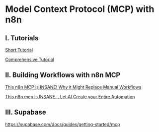 # Model Context Protocol (MCP) with n8n

## I. Tutorials

[Short Tutorial](https://github.com/panaversity/learn-n8n-agentic-ai/blob/main/05_mcp/mcp_n8n_tutorial_short.md)

[Comprehensive Tutorial](https://github.com/panaversity/learn-n8n-agentic-ai/blob/main/05_mcp/Complete%20Guide%20to%20Model%20Context%20Protocol%20(MCP)%20with%20n8n.pdf)


## II. Building Workflows with n8n MCP

[This n8n MCP is INSANE! Why it Might Replace Manual Workflows](https://www.youtube.com/watch?v=sJ-38ew1YZk)

[This n8n mcp is INSANE... Let AI Create your Entire Automation](https://www.youtube.com/watch?v=xf2i6Acs1mI)

## III. Supabase

https://supabase.com/docs/guides/getting-started/mcp


